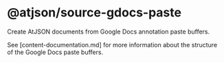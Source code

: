 # @atjson/source-gdocs-paste

Create AtJSON documents from Google Docs annotation paste buffers.

See [content-documentation.md] for more information about the structure of the
Google Docs paste buffers.
